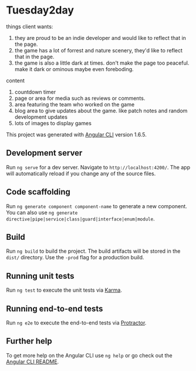 # Tuesday2day



things client wants:

1. they are proud to be an indie developer and would like to reflect that in the page.
2. the game has a lot of forrest and nature scenery, they'd like to reflect that in the page.
3. the game is also a little dark at times. don't make the page too peaceful. make it dark or ominous maybe even foreboding.

content

1. countdown timer
2. page or area for media such as reviews or comments.
3. area featuring the team who worked on the game
4. blog area to give updates about the game. like patch notes and random development updates
5. lots of images to display games












This project was generated with [Angular CLI](https://github.com/angular/angular-cli) version 1.6.5.

## Development server

Run `ng serve` for a dev server. Navigate to `http://localhost:4200/`. The app will automatically reload if you change any of the source files.

## Code scaffolding

Run `ng generate component component-name` to generate a new component. You can also use `ng generate directive|pipe|service|class|guard|interface|enum|module`.

## Build

Run `ng build` to build the project. The build artifacts will be stored in the `dist/` directory. Use the `-prod` flag for a production build.

## Running unit tests

Run `ng test` to execute the unit tests via [Karma](https://karma-runner.github.io).

## Running end-to-end tests

Run `ng e2e` to execute the end-to-end tests via [Protractor](http://www.protractortest.org/).

## Further help

To get more help on the Angular CLI use `ng help` or go check out the [Angular CLI README](https://github.com/angular/angular-cli/blob/master/README.md).
